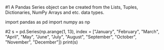 #1 A Pandas Series object can be created from the Lists, Tuples, Dictionaries, NumPy Arrays and etc. data types.

import pandas as pd
import numpy as np

#2
s = pd.Series(np.arange(1, 13), index = ["January", "February", "March", "April", "May", "June", "July", "August", "September", "October", "November", "December"])
print(s)
